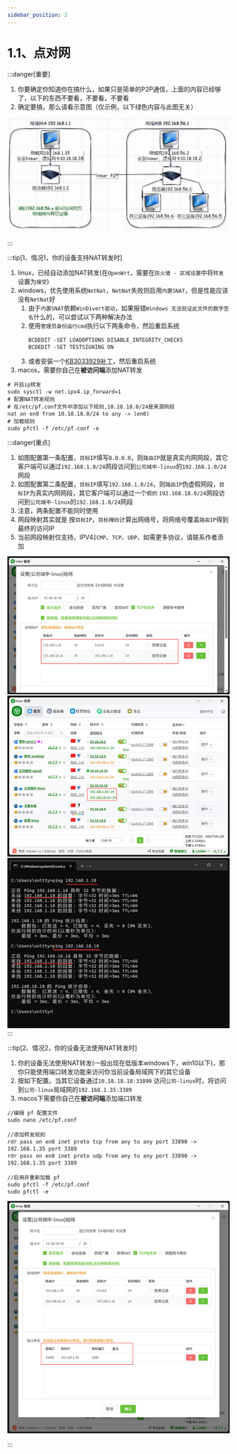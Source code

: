 ```yaml
---
sidebar_position: 2
---
```


# 1.1、点对网

:::danger[重要]
1. 你要确定你知道你在搞什么，如果只是简单的P2P通信，上面的内容已经够了，以下的东西不要看，不要看，不要看
2. 确定要搞，那么请看示意图（仅示例，以下绿色内容与此图无关）

![Docusaurus Plushie](./img/tuntap12n.jpg)

:::

:::tip[1、情况1，你的设备支持NAT转发时]

1. linux，已经自动添加NAT转发(在`OpenWrt`，需要在`防火墙 - 区域设置`中将`转发`设置为`接受`)
2. windows，优先使用系统`NetNat`，`NetNat`失败则启用`内置SNAT`，但是性能应该没有`NetNat`好
    1. 由于`内置SNAT`依赖`WinDivert驱动`，如果报错`Windows 无法验证此文件的数字签名`什么的，可以尝试以下两种解决办法
    2. 使用`管理员身份运行cmd`执行以下两条命令，然后重启系统
        ```
        BCDEDIT -SET LOADOPTIONS DISABLE_INTEGRITY_CHECKS
        BCDEDIT -SET TESTSIGNING ON
        ```
    3. 或者安装一个<a href="https://www.microsoft.com/zh-cn/download/details.aspx?id=46148" target="_blank">KB3033929补丁</a>，然后重启系统
3. macos，需要你自己在**被访问端**添加NAT转发
```
# 开启ip转发
sudo sysctl -w net.ipv4.ip_forward=1
# 配置NAT转发规则
# 在/etc/pf.conf文件中添加以下规则,10.18.18.0/24是来源网段
nat on en0 from 10.18.18.0/24 to any -> (en0)
# 加载规则
sudo pfctl -f /etc/pf.conf -e
```

:::danger[重点]
1. 如图配置第一条配置，`目标IP`填写`0.0.0.0`，则`路由IP`就是真实内网网段，其它客户端可以通过`192.168.1.0/24`网段访问到`公司城中-linux`的`192.168.1.0/24`网段
2. 如图配置第二条配置，`目标IP`填写`192.168.1.0/24`，则`路由IP`伪虚假网段，`目标IP`为真实内网网段，其它客户端可以通过一个`假的` `192.168.18.0/24`网段访问到`公司城中-linux`的`192.168.1.0/24`网段
3. 注意，两条配置不能同时使用 
4. 网段映射其实就是 按`目标IP`，`目标掩码`计算出网络号，将网络号覆盖`路由IP`得到最终的访问IP
5. 当前网段映射仅支持，IPV4`ICMP`、`TCP`、`UDP`、如需更多协议，请联系作者添加

![Docusaurus Plushie](./img/tuntap12n-1.jpg)
![Docusaurus Plushie](./img/tuntap12n-2.jpg)
![Docusaurus Plushie](./img/tuntap12n-3.jpg)
:::




:::tip[2、情况2，你的设备无法使用NAT转发时]

1. 你的设备无法使用NAT转发(一般出现在低版本windows下，win10以下)，那你只能使用端口转发功能来访问你当前设备局域网下的其它设备
2. 按如下配置。当其它设备通过`10.18.18.18:33890` 访问`公司-linux`时，将访问到`公司-linux`局域网的`192.168.1.35:3389`
3. macos下需要你自己在**被访问端**添加端口转发
```
//编辑 pf 配置文件
sudo nano /etc/pf.conf

//添加转发规则
rdr pass on en0 inet proto tcp from any to any port 33890 -> 192.168.1.35 port 3389
rdr pass on en0 inet proto udp from any to any port 33890 -> 192.168.1.35 port 3389

//启用并重新加载 pf
sudo pfctl -f /etc/pf.conf
sudo pfctl -e
```

![Docusaurus Plushie](./img/tuntap-forward.jpg)

:::

